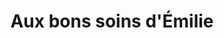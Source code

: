 ---
title: "Aux bons soins d'Émilie"
url: /carrieres-sur-seine/aux-bons-soins-demilie/
shop: beauté
---